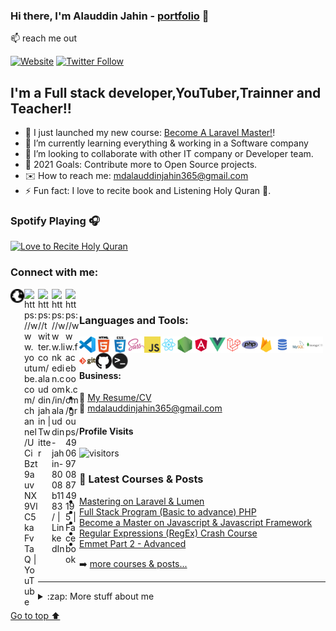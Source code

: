 <a id="top"></a>

### Hi there, I'm Alauddin Jahin - [portfolio][website] 👋

 :mailbox: reach me out

[![Website](https://img.shields.io/website?label=alauddinjahin.github.io&style=for-the-badge&url=https%3A%2F%2Falauddinjahin.github.io)](https://alauddinjahin.github.io)
[![Twitter Follow](https://img.shields.io/twitter/follow/JahinAlauddin?color=1DA1F2&logo=twitter&style=for-the-badge)]()



## I'm a Full stack developer,YouTuber,Trainner and Teacher!!

- 🔭 I just launched my new course: [Become A Laravel Master!][course]!
- 🌱 I’m currently learning everything & working in a Software company
- 👯 I’m looking to collaborate with other IT company or Developer team.
- 🥅 2021 Goals: Contribute more to Open Source projects.
- ✉️ How to reach me: mdalauddinjahin365@gmail.com
- ⚡ Fun fact: I love to recite book and Listening Holy Quran 📖.

### Spotify Playing 🎧

[<img src="https://i.pinimg.com/originals/93/2f/d0/932fd00d9b43753061c47739f0cc777b.gif" alt="Love to Recite Holy Quran" width="350" height="50"/>]()

### Connect with me:

[<img align="left" alt="https://alauddinjahin.github.io" width="22px" src="https://raw.githubusercontent.com/iconic/open-iconic/master/svg/globe.svg" />][website]
[<img align="left" alt="https://www.youtube.com/channel/UCiBzt9auvNX9VlC5kaFvTaQ | YouTube" width="22px" src="https://cdn.jsdelivr.net/npm/simple-icons@v3/icons/youtube.svg" />][youtube]
[<img align="left" alt="https://twitter.com/alauddinjahin | Twitter" width="22px" src="https://cdn.jsdelivr.net/npm/simple-icons@v3/icons/twitter.svg" />][twitter]
[<img align="left" alt="https://www.linkedin.com/in/alauddin-jahin-8008b1183/ | LinkedIn" width="22px" src="https://cdn.jsdelivr.net/npm/simple-icons@v3/icons/linkedin.svg" />][linkedin]
[<img align="left" alt="https://www.facebook.com/groups/490697088749195 | Facebook" width="22px" src="https://cdn.jsdelivr.net/npm/simple-icons@v3/icons/facebook.svg" />][facebookGroup]


<br />

### Languages and Tools:

[<img align="left" alt="Visual Studio Code" width="26px" src="https://raw.githubusercontent.com/github/explore/80688e429a7d4ef2fca1e82350fe8e3517d3494d/topics/visual-studio-code/visual-studio-code.png" />][webdevplaylist]
[<img align="left" alt="HTML5" width="26px" src="https://raw.githubusercontent.com/github/explore/80688e429a7d4ef2fca1e82350fe8e3517d3494d/topics/html/html.png" />][webdevplaylist]
[<img align="left" alt="CSS3" width="26px" src="https://raw.githubusercontent.com/github/explore/80688e429a7d4ef2fca1e82350fe8e3517d3494d/topics/css/css.png" />][cssplaylist]
[<img align="left" alt="Sass" width="26px" src="https://raw.githubusercontent.com/github/explore/80688e429a7d4ef2fca1e82350fe8e3517d3494d/topics/sass/sass.png" />][cssplaylist]
[<img align="left" alt="JavaScript" width="26px" src="https://raw.githubusercontent.com/github/explore/80688e429a7d4ef2fca1e82350fe8e3517d3494d/topics/javascript/javascript.png" />][jsplaylist]
[<img align="left" alt="React" width="26px" src="https://raw.githubusercontent.com/github/explore/80688e429a7d4ef2fca1e82350fe8e3517d3494d/topics/react/react.png" />][reactplaylist]
[<img align="left" alt="Node.js" width="26px" src="https://raw.githubusercontent.com/github/explore/80688e429a7d4ef2fca1e82350fe8e3517d3494d/topics/nodejs/nodejs.png" />][webdevplaylist]
[<img align="left" alt="Angular" width="26px" src="https://raw.githubusercontent.com/github/explore/80688e429a7d4ef2fca1e82350fe8e3517d3494d/topics/angular/angular.png" />][webdevplaylist]
[<img align="left" alt="Angular" width="26px" src="https://raw.githubusercontent.com/github/explore/80688e429a7d4ef2fca1e82350fe8e3517d3494d/topics/vue/vue.png" />][webdevplaylist]
[<img align="left" alt="Laravel" width="26px" src="https://raw.githubusercontent.com/github/explore/80688e429a7d4ef2fca1e82350fe8e3517d3494d/topics/laravel/laravel.png" />][webdevplaylist]
[<img align="left" alt="PHP" width="26px" src="https://raw.githubusercontent.com/github/explore/80688e429a7d4ef2fca1e82350fe8e3517d3494d/topics/php/php.png" />][webdevplaylist]
[<img align="left" alt="Firebase" width="26px" src="https://raw.githubusercontent.com/github/explore/80688e429a7d4ef2fca1e82350fe8e3517d3494d/topics/firebase/firebase.png" />][webdevplaylist]
[<img align="left" alt="SQL" width="26px" src="https://raw.githubusercontent.com/github/explore/80688e429a7d4ef2fca1e82350fe8e3517d3494d/topics/sql/sql.png" />][webdevplaylist]
[<img align="left" alt="MySQL" width="26px" src="https://raw.githubusercontent.com/github/explore/80688e429a7d4ef2fca1e82350fe8e3517d3494d/topics/mysql/mysql.png" />][webdevplaylist]
[<img align="left" alt="MongoDB" width="26px" src="https://raw.githubusercontent.com/github/explore/80688e429a7d4ef2fca1e82350fe8e3517d3494d/topics/mongodb/mongodb.png" />][webdevplaylist]
[<img align="left" alt="Git" width="26px" src="https://raw.githubusercontent.com/github/explore/80688e429a7d4ef2fca1e82350fe8e3517d3494d/topics/git/git.png" />][webdevplaylist]
[<img align="left" alt="GitHub" width="26px" src="https://raw.githubusercontent.com/github/explore/78df643247d429f6cc873026c0622819ad797942/topics/github/github.png" />][webdevplaylist]
[<img align="left" alt="Terminal" width="26px" src="https://raw.githubusercontent.com/github/explore/80688e429a7d4ef2fca1e82350fe8e3517d3494d/topics/terminal/terminal.png" />][webdevplaylist]

<br />
<br />


#### Business:
- :paperclip: [My Resume/CV](https://alauddinjahin.github.io/md_alauddin_cv.pdf)
- :email: mdalauddinjahin365@gmail.com



#### Profile Visits 

![visitors](https://visitor-badge.glitch.me/badge?page_id=alauddinjahin.alauddinjahin)


### 📕 Latest Courses & Posts

<!-- BLOG-POST-LIST:START -->
- [Mastering on Laravel & Lumen](https://www.facebook.com/groups/490697088749195)
- [Full Stack Program (Basic to advance) PHP](https://www.facebook.com/groups/490697088749195)
- [Become a Master on Javascript & Javascript Framework](https://www.facebook.com/groups/490697088749195)
- [Regular Expressions (RegEx) Crash Course](https://www.facebook.com/groups/490697088749195)
- [Emmet Part 2 - Advanced](https://www.facebook.com/groups/490697088749195)
<!-- BLOG-POST-LIST:END -->

➡️ [more courses & posts...](https://www.facebook.com/groups/490697088749195)

---

<details>
  <summary>:zap: More stuff about me</summary>

  <br >

  I love sharing knowledge and putting tutorials, courses and posts together for helping other developers, and that's why "CodeWithLove 360" Training exists!

  #### What is 'CodeWithLove 360'?

  'CodeWithLove 360' is a online training platform where every developer & non-developer person learning for Web/Mobile development, coding and design. Including new technologies and frameworks and anything really related to development world.


  #### Coding Stats 

  <!--START_SECTION:waka-->

```text
JavaScript       2 hrs 51 mins   █████████▓░░░░░░░░░░░░░░░   38.47 %
CSS              1 hr 46 mins    ██████░░░░░░░░░░░░░░░░░░░   24.00 %
HTML             1 hr 16 mins    ████▒░░░░░░░░░░░░░░░░░░░░   17.13 %
JSON             35 mins         ██░░░░░░░░░░░░░░░░░░░░░░░   08.02 %
PHP              28 mins         █▓░░░░░░░░░░░░░░░░░░░░░░░   06.47 %
Bash             13 mins         ▓░░░░░░░░░░░░░░░░░░░░░░░░   02.99 %
```

<!--END_SECTION:waka-->
 
[![Top Langs card](https://github-readme-stats.vercel.app/api/top-langs/?username=alauddinjahin&card_width=1200&langs_count=5)](https://github.com/alauddinjahin)
 
  #### Github Stats

  ![My's github stats](https://github-readme-stats.vercel.app/api?username=alauddinjahin&count_private=true&&show_icons=true&&theme=shades-of-purple&&title_color="#fdfdfd"&&hide=contribs,prs)


</details>


[Go to top ⬆️ ](#top)


[website]: https://alauddinjahin.github.io
[course]: https://www.facebook.com/groups/490697088749195
[facebookGroup]: https://www.facebook.com/groups/490697088749195
[twitter]: https://twitter.com/alauddinjahin
[youtube]: https://www.youtube.com/channel/UCiBzt9auvNX9VlC5kaFvTaQ
[linkedin]: https://www.linkedin.com/in/alauddin-jahin-8008b1183
[webdevplaylist]:https://alauddinjahin.github.io
[cssplaylist]:https://alauddinjahin.github.io
[jsplaylist]:https://alauddinjahin.github.io
[reactplaylist]:https://alauddinjahin.github.io



